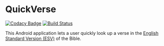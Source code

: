 # QuickVerse

[![Codacy Badge](https://api.codacy.com/project/badge/Grade/43834247df174fbaaf5bdd419d8bb58c)](https://app.codacy.com/app/kungfubonanza/QuickVerse?utm_source=github.com&utm_medium=referral&utm_content=kungfubonanza/QuickVerse&utm_campaign=Badge_Grade_Dashboard)
[![Build Status](https://travis-ci.org/kungfubonanza/QuickVerse.svg?branch=master)](https://travis-ci.com/kungfubonanza/QuickVerse)

This Android application lets a user quickly look up a verse in the [English Standard Version (ESV)](https://www.esv.org) of the Bible.
